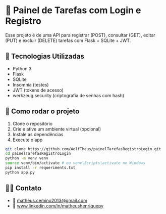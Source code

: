 # 📌 Painel de Tarefas com Login e Registro

Esse projeto é de uma API para registrar (POST), consultar (GET), editar (PUT) e excluir (DELETE) tarefas com Flask + SQLite + JWT.

## 🧪 Tecnologias Utilizadas

- Python 3
- Flask
- SQLite
- Insomnia (testes)
- JWT (tokens de acesso)
- werkzeug.security (criptografia de senhas com hash)

## 🚀 Como rodar o projeto

1. Clone o repositório
2. Crie e ative um ambiente virtual (opcional)
3. Instale as dependências
4. Execute o app

```bash
git clone https://github.com/WolfTheus/painelTarefasRegistroLogin.git
cd painelTarefasRegistroLogin
python -m venv venv
source venv/bin/activate # ou venv\Scripts\activate no Windows
pip install -r requeriments.txt
python app.py
```

## 👨‍💻 Contato

- 📧 matheus.cemino2013@gmail.com
- 🔗 www.linkedin.com/in/matheushenriquepy

